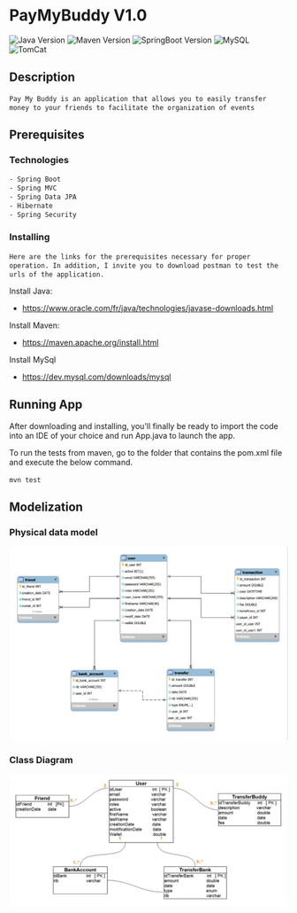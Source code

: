 PayMyBuddy  V1.0
========================
![Java Version](https://img.shields.io/badge/Java-1.8-blue)
![Maven Version](https://img.shields.io/badge/Maven-2.7.7-yellow)
![SpringBoot Version](https://img.shields.io/badge/Spring%20Boot-2.4.3-red)
![MySQL](https://img.shields.io/badge/MySQL-0-cyan)
![TomCat](https://img.shields.io/badge/TomCat:8080-9.0.41-brightgreen)

Description
------------
    Pay My Buddy is an application that allows you to easily transfer money to your friends to facilitate the organization of events

## Prerequisites
### Technologies
    - Spring Boot
    - Spring MVC
    - Spring Data JPA
    - Hibernate
    - Spring Security
### Installing

    Here are the links for the prerequisites necessary for proper operation. In addition, I invite you to download postman to test the urls of the application.
    
 Install Java:
* https://www.oracle.com/fr/java/technologies/javase-downloads.html

Install Maven:
* https://maven.apache.org/install.html

Install MySql
* https://dev.mysql.com/downloads/mysql

## Running App

After downloading and installing, you'll finally be ready to import the code into an IDE of your choice and run App.java to launch the app.

To run the tests from maven, go to the folder that contains the pom.xml file and execute the below command.

`mvn test`

## Modelization
###  Physical data model
![MPD](MPD_PayMyBuddy.jpg)

###  Class Diagram
![Diagram](Diagram_PayMyBuddy.jpg)

